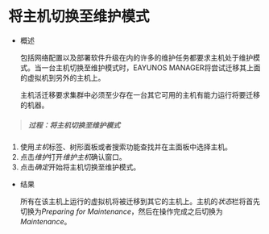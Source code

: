 # 将主机切换至维护模式

* 概述

  包括网络配置以及部署软件升级在内的许多的维护任务都要求主机处于维护模式。当一台主机切换至维护模式时，EAYUNOS MANAGER将尝试迁移其上面的虚拟机到另外的主机上。

  主机活迁移要求集群中必须至少存在一台其它可用的主机有能力运行将要迁移的机器。

> ##### 过程：将主机切换至维护模式

1. 使用*主机*标签、树形面板或者搜索功能查找并在主面板中选择主机。
1. 点击*维护*打开*维护主机*确认窗口。
1. 点击*确定*开始将主机切换至维护模式。

* 结果

  所有在该主机上运行的虚拟机将被迁移到其它的主机上。主机的*状态*栏将首先切换为*Preparing for Maintenance*，然后在操作完成之后切换为 *Maintenance*。
